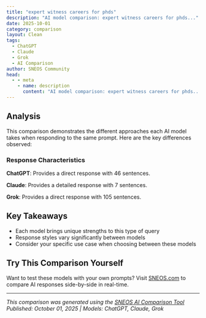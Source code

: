 ```yaml
---
title: "expert witness careers for phds"
description: "AI model comparison: expert witness careers for phds..."
date: 2025-10-01
category: comparison
layout: Clean
tags:
  - ChatGPT
  - Claude
  - Grok
  - AI Comparison
author: SNEOS Community
head:
  - - meta
    - name: description
      content: "AI model comparison: expert witness careers for phds..."
---
```


<ChatComparison
  title="expert witness careers for phds"
  prompt="expert witness careers for phds"
  :responses='{
    "ChatGPT": "Pursuing a career as an expert witness can be a great path for PhDs looking to leverage their specialized knowledge in legal contexts. Expert witnesses provide testimony and analysis based on their expertise to assist courts in understanding complex technical, scientific, or academic matters.\n\nHere are some key points about expert witness careers for PhDs:\n\n### What Does an Expert Witness Do?\n- Provides specialized knowledge and opinions in legal cases.\n- Reviews case materials (reports, evidence, prior testimony).\n- Prepares written reports and affidavits.\n- Testifies in court or depositions to explain complex subjects clearly.\n- Helps attorneys understand technical details to build their case.\n\n### Suitable Fields for PhD Expert Witnesses\n- Sciences: biology, chemistry, physics, environmental science.\n- Engineering: mechanical, electrical, civil, software.\n- Medicine and healthcare: pathology, psychiatry, pharmacology.\n- Social sciences: psychology, economics, sociology.\n- Technology: cybersecurity, data science, AI.\n- Intellectual property and patent law.\n- Forensics and crime scene analysis.\n- Academic integrity and research misconduct.\n\n### Benefits of Being an Expert Witness for PhDs\n- Uses your expertise in impactful ways.\n- Flexible, often part-time or consulting-based.\n- Potentially lucrative, depending on case types and demand.\n- Enhances professional reputation and network.\n- Keeps you engaged with cutting-edge science or technology.\n\n### How to Get Started\n1. **Develop expertise and credibility:** Publish research, gain industry experience.\n2. **Learn legal basics:** Understand how court cases, depositions, and testimony work.\n3. **Build a network:** Connect with attorneys, law firms, expert witness agencies.\n4. **Create a portfolio:** Document prior work, write sample reports.\n5. **Obtain certifications:** Some organizations offer expert witness training and certification (e.g., American Board of Forensic Document Examiners, or specific industry groups).\n6. **Market yourself:** Create a professional website, register with expert witness directories, attend legal conferences.\n\n### Where to Find Expert Witness Opportunities\n- Law firms and consulting agencies.\n- Expert witness marketplaces (e.g., SEAK, ExpertPages).\n- LinkedIn and professional networks.\n- Referrals and word of mouth.\n\n### Considerations\n- Testifying can be stressful and time-consuming.\n- Must maintain neutrality and professionalism.\n- Time-sensitive work and deadlines.\n- Legal liability\u2014potential for deposition or cross-examination.\n\n---\n\nIf you have a specific field or interest, I can provide tailored advice or resources on becoming an expert witness in that area!",
    "Claude": "Here are key expert witness career paths for PhDs across various fields:\n\n## High-Demand Fields\n\n**Technology \u0026 Engineering**\n- Software engineering/cybersecurity\n- Intellectual property disputes\n- Product liability cases\n- Patent litigation\n- Data breach investigations\n\n**Finance \u0026 Economics**\n- Securities litigation\n- Antitrust cases\n- Damages calculation\n- Market analysis\n- Regulatory compliance\n\n**Healthcare \u0026 Life Sciences**\n- Medical malpractice\n- Pharmaceutical litigation\n- FDA regulatory issues\n- Clinical trial disputes\n- Toxicology cases\n\n**Psychology \u0026 Social Sciences**\n- Personal injury assessments\n- Employment discrimination\n- Child custody evaluations\n- Criminal psychology\n- Workplace harassment cases\n\n## Career Paths\n\n**Independent Consulting**\n- Highest earning potential ($300-1000\u002B/hour)\n- Flexible schedule\n- Requires business development skills\n- Need malpractice insurance\n\n**Consulting Firms**\n- More stable income\n- Built-in case pipeline\n- Administrative support\n- Lower hourly rates but consistent work\n\n**Academic \u002B Consulting Hybrid**\n- Maintain university position\n- Take cases part-time\n- Enhances academic credibility\n- Supplemental income\n\n## Getting Started\n\n**Essential Steps:**\n1. Build strong CV emphasizing expertise\n2. Develop clear, jargon-free communication skills\n3. Create professional website/marketing materials\n4. Network with attorneys in relevant practice areas\n5. Consider expert witness training programs\n6. Join professional organizations (SEAK, NAFE)\n\n**Key Skills:**\n- Public speaking/presentation abilities\n- Report writing\n- Withstanding cross-examination\n- Meeting strict deadlines\n- Maintaining objectivity\n\nWould you like me to elaborate on any specific field or aspect of expert witness work?",
    "Grok": "Expert witness careers can be a fascinating and lucrative opportunity for PhDs across various disciplines. As highly specialized professionals with advanced knowledge and research experience, PhDs are often sought after to provide testimony or consultation in legal cases where their expertise can help clarify complex technical, scientific, or academic matters. Below is an overview of expert witness careers for PhDs, including potential fields, qualifications, responsibilities, and steps to get started.\n\n---\n\n### **What is an Expert Witness?**\nAn expert witness is a professional with specialized knowledge, training, or experience who provides testimony or written reports in legal proceedings to assist the court in understanding technical or complex issues. PhDs are often called upon in cases involving science, engineering, medicine, technology, economics, or other academic fields where deep subject matter expertise is required.\n\n---\n\n### **Fields Where PhDs Can Serve as Expert Witnesses**\nPhDs can serve as expert witnesses in a wide range of fields depending on their area of study and research expertise. Some common domains include:\n\n1. **Sciences and Engineering**:\n   - Chemistry, Biology, Physics, Environmental Science\n   - Biomedical Engineering, Mechanical Engineering, Electrical Engineering\n   - Cases involving product failures, patent disputes, environmental contamination, or industrial accidents.\n\n2. **Medicine and Health Sciences**:\n   - Medical malpractice lawsuits, personal injury cases, or pharmaceutical litigation.\n   - Expertise in epidemiology, toxicology, or public health.\n\n3. **Technology and Intellectual Property**:\n   - Software development, cybersecurity, artificial intelligence.\n   - Patent infringement or trade secret disputes.\n\n4. **Economics and Finance**:\n   - Economic damages, antitrust cases, or financial fraud.\n   - Expertise in econometrics, statistics, or forensic accounting.\n\n5. **Psychology and Behavioral Sciences**:\n   - Criminal cases (e.g., assessing mental competency or criminal behavior).\n   - Civil cases involving emotional distress or workplace discrimination.\n\n6. **Education and Social Sciences**:\n   - Cases involving educational policy, discrimination, or institutional practices.\n   - Sociology or anthropology expertise for cultural or social impact cases.\n\n7. **Environmental and Sustainability Studies**:\n   - Litigation involving pollution, climate change, or resource management.\n\n---\n\n### **Responsibilities of a PhD Expert Witness**\nAs an expert witness, a PhD may be tasked with:\n- **Research and Analysis**: Reviewing case materials, conducting independent research, and preparing detailed reports or affidavits.\n- **Providing Testimony**: Testifying in depositions or court hearings to explain complex concepts in a way that judges and juries can understand.\n- **Consulting**: Advising legal teams on technical matters without necessarily testifying.\n- **Staying Objective**: Maintaining impartiality and credibility by presenting facts based on expertise, not advocacy for a particular side.\n\n---\n\n### **Qualifications and Skills for PhD Expert Witnesses**\n1. **Advanced Degree and Expertise**:\n   - A PhD is often a baseline requirement, as it demonstrates deep knowledge in a specific field.\n   - Postdoctoral experience, publications, and a strong academic or professional track record enhance credibility.\n\n2. **Communication Skills**:\n   - Ability to explain complex ideas in simple, clear language for non-experts (e.g., judges, juries, and attorneys).\n   - Strong written skills for preparing reports and affidavits.\n\n3. **Credibility and Integrity**:\n   - A reputation for objectivity and ethical conduct is critical, as opposing counsel may challenge an expert\u2019s qualifications or impartiality.\n\n4. **Legal Knowledge**:\n   - Familiarity with legal processes, rules of evidence (e.g., the Daubert or Frye standards for expert testimony in the U.S.), and courtroom procedures is helpful, though often learned on the job.\n\n5. **Specialized Training** (Optional):\n   - Some PhDs pursue training or certification in forensic or legal consulting to bolster their credentials as expert witnesses.\n\n---\n\n### **Steps to Start an Expert Witness Career**\n1. **Build and Document Expertise**:\n   - Publish research, present at conferences, and establish yourself as a thought leader in your field.\n   - Keep a detailed CV showcasing your academic and professional accomplishments.\n\n2. **Network with Legal Professionals**:\n   - Connect with attorneys, law firms, and legal consultants who might need expert witnesses in your field.\n   - Attend legal conferences or join professional organizations like the American Bar Association (ABA) or expert witness directories.\n\n3. **Join Expert Witness Organizations**:\n   - Register with services or directories like SEAK (Skills, Education, and Knowledge), Round Table Group, or ExpertPages to increase visibility to law firms.\n   - Become a member of professional organizations related to forensic consulting or expert testimony.\n\n4. **Market Your Services**:\n   - Create a professional website or profile detailing your expertise, experience, and availability as an expert witness.\n   - Offer consulting services to law firms to build a portfolio of casework.\n\n5. **Gain Initial Experience**:\n   - Start with smaller cases or consulting roles to familiarize yourself with the legal process.\n   - Consider working as a consultant before taking on full expert witness roles that require testimony.\n\n6. **Understand Legal Standards**:\n   - Learn the rules governing expert witness testimony in your jurisdiction (e.g., Daubert or Frye standards in the U.S., which determine the admissibility of expert evidence).\n   - Some PhDs take courses or attend workshops on legal processes and expert witness preparation.\n\n---\n\n### **Compensation for Expert Witnesses**\n- **Hourly Rates**: PhD expert witnesses often charge between $200 and $500\u002B per hour, depending on their field, experience, and the complexity of the case. High-demand fields like medicine or intellectual property may command even higher rates.\n- **Retainers**: Some experts require an upfront retainer fee before starting work on a case.\n- **Testimony Fees**: Additional fees are often charged for depositions or courtroom appearances.\n- **Travel and Expenses**: Compensation typically includes reimbursement for travel, lodging, and other expenses related to the case.\n\n**Income Potential**: Expert witness work can be a significant source of income, especially for PhDs in niche or highly technical fields. Some professionals earn tens of thousands of dollars per case, though income varies based on caseload and demand.\n\n---\n\n### **Challenges and Considerations**\n1. **Time Commitment**: Expert witness work can be time-intensive, with tight deadlines for reports and unpredictable court schedules.\n2. **Stress of Testimony**: Cross-examination by opposing counsel can be intense, requiring confidence and composure under pressure.\n3. **Conflict with Other Work**: Balancing expert witness work with academic, research, or industry roles may be challenging.\n4. **Ethical Dilemmas**: Maintaining objectivity is critical, as PhDs must avoid appearing biased or overly aligned with one side of a case.\n\n---\n\n### **Benefits of an Expert Witness Career for PhDs**\n- **Intellectual Stimulation**: Applying your expertise to real-world legal problems can be rewarding.\n- **Financial Rewards**: High hourly rates and per-case fees make this a lucrative side career or full-time pursuit.\n- **Professional Growth**: Enhances your reputation as a subject matter expert and expands your network in legal and professional circles.\n- **Flexibility**: Many PhDs do expert witness work part-time alongside academic or consulting roles.\n\n---\n\n### **Resources and Organizations for Aspiring Expert Witnesses**\n- **SEAK (Skills, Education, and Knowledge)**: Offers training, conferences, and resources for expert witnesses (www.seak.com).\n- **Round Table Group**: Matches expert witnesses with law firms (www.roundtablegroup.com).\n- **American Academy of Forensic Sciences (AAFS)**: Provides resources and networking for forensic experts (www.aafs.org).\n- **Expert Witness Training Programs**: Workshops or certification programs to learn the nuances of legal testimony and report writing.\n\n---\n\n### **Conclusion**\nFor PhDs, becoming an expert witness offers an opportunity to leverage deep academic and research expertise in a new and impactful way. Whether you\u2019re in the sciences, engineering, social sciences, or another field, your specialized knowledge can play a critical role in legal proceedings. By building your reputation, networking with legal professionals, and preparing for the unique demands of expert witness work, you can establish a successful career in this field\u2014either as a side endeavor or a primary focus. If you\u2019re considering this path, start by exploring training resources and connecting with professionals already in the field to gain insights and guidance."
  }'
  published-date="22:14"
/>

## Analysis

This comparison demonstrates the different approaches each AI model takes when responding to the same prompt. Here are the key differences observed:

### Response Characteristics

**ChatGPT**: Provides a direct response with 46 sentences. 

**Claude**: Provides a detailed response with 7 sentences. 

**Grok**: Provides a direct response with 105 sentences. 

## Key Takeaways

- Each model brings unique strengths to this type of query
- Response styles vary significantly between models
- Consider your specific use case when choosing between these models

## Try This Comparison Yourself

Want to test these models with your own prompts? Visit [SNEOS.com](https://sneos.com) to compare AI responses side-by-side in real-time.

---

*This comparison was generated using the [SNEOS AI Comparison Tool](https://sneos.com)*
*Published: October 01, 2025 | Models: ChatGPT, Claude, Grok*
